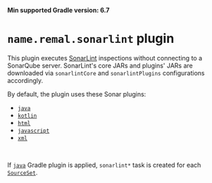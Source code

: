 **Min supported Gradle version: <!--property:gradle-api.min-version-->6.7<!--/property-->**

# `name.remal.sonarlint` plugin

This plugin executes [SonarLint](https://www.sonarlint.org/) inspections without connecting to a SonarQube server. SonarLint's core JARs and plugins' JARs are downloaded via `sonarlintCore` and `sonarlintPlugins` configurations accordingly.

By default, the plugin uses these Sonar plugins:

* [`java`](https://redirect.sonarsource.com/plugins/java.html)
* [`kotlin`](https://redirect.sonarsource.com/plugins/kotlin.html)
* [`html`](https://redirect.sonarsource.com/plugins/html.html)
* [`javascript`](https://redirect.sonarsource.com/plugins/javascript.html)
* [`xml`](https://redirect.sonarsource.com/plugins/xml.html)

&nbsp;

If [`java`](https://docs.gradle.org/current/userguide/java_plugin.html) Gradle plugin is applied, `sonarlint*` task is created for each [`SourceSet`](https://docs.gradle.org/current/javadoc/org/gradle/api/tasks/SourceSet.html).
